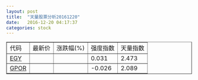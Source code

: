 ```yaml
---
layout: post
title:  "天量股票分析20161220"
date:   2016-12-20 04:17:37
categories: stock
---
```

<script type="text/javascript">
var stockList = []
stockList.push('gb_egy');
stockList.push('gb_gpor');
</script>

<table border="1">
 <tr>
  <td>代码</td>
  <td>最新价</td>
  <td>涨跌幅(%)</td>
 <td>强度指数</td>
 <td>天量指数</td>
</tr>
  <tr id="egy"><td><a href="http://stock.finance.sina.com.cn/usstock/quotes/EGY.html" target="_blank">EGY</a></td><td></td><td></td><td>0.031</td><td>2.473</td></tr>
  <tr id="gpor"><td><a href="http://stock.finance.sina.com.cn/usstock/quotes/GPOR.html" target="_blank">GPOR</a></td><td></td><td></td><td>-0.026</td><td>2.089</td></tr>
</table>

